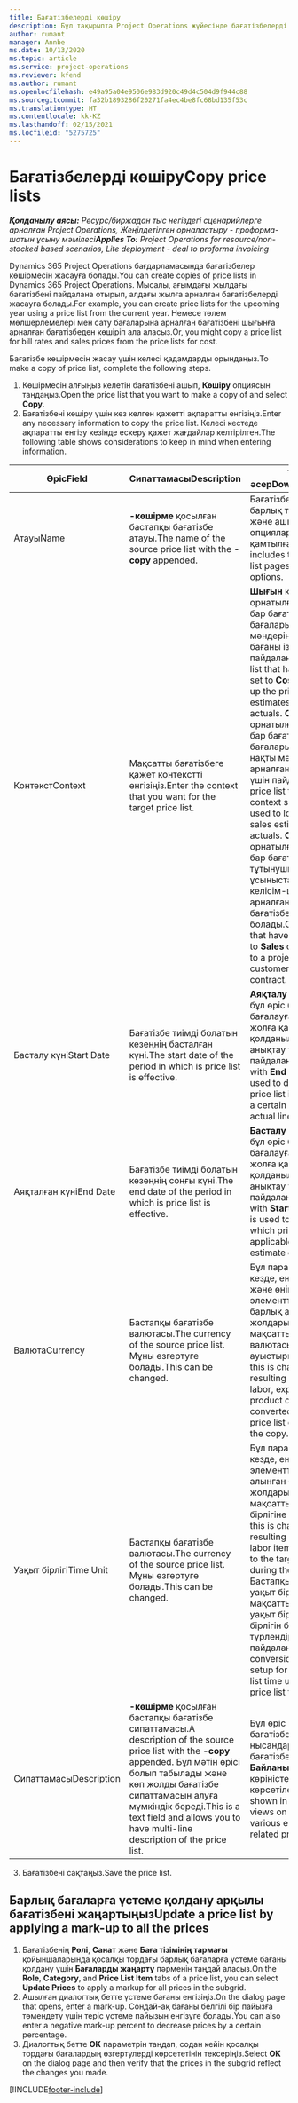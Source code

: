 ```yaml
---
title: Бағатізбелерді көшіру
description: Бұл тақырыпта Project Operations жүйесінде бағатізбелерді көшіру жолдары туралы ақпарат берілген.
author: rumant
manager: Annbe
ms.date: 10/13/2020
ms.topic: article
ms.service: project-operations
ms.reviewer: kfend
ms.author: rumant
ms.openlocfilehash: e49a95a04e9506e983d920c49d4c504d9f944c88
ms.sourcegitcommit: fa32b1893286f20271fa4ec4be8fc68bd135f53c
ms.translationtype: HT
ms.contentlocale: kk-KZ
ms.lasthandoff: 02/15/2021
ms.locfileid: "5275725"
---
```

# <a name="copy-price-lists"></a><span data-ttu-id="cca46-103">Бағатізбелерді көшіру</span><span class="sxs-lookup"><span data-stu-id="cca46-103">Copy price lists</span></span>

<span data-ttu-id="cca46-104">_**Қолданылу аясы:** Ресурс/биржадан тыс негіздегі сценарийлерге арналған Project Operations, Жеңілдетілген орналастыру - проформа-шотын ұсыну мәмілесі_</span><span class="sxs-lookup"><span data-stu-id="cca46-104">_**Applies To:** Project Operations for resource/non-stocked based scenarios, Lite deployment - deal to proforma invoicing_</span></span>

<span data-ttu-id="cca46-105">Dynamics 365 Project Operations бағдарламасында бағатізбелер көшірмесін жасауға болады.</span><span class="sxs-lookup"><span data-stu-id="cca46-105">You can create copies of price lists in Dynamics 365 Project Operations.</span></span> <span data-ttu-id="cca46-106">Мысалы, ағымдағы жылдағы бағатізбені пайдалана отырып, алдағы жылға арналған бағатізбелерді жасауға болады.</span><span class="sxs-lookup"><span data-stu-id="cca46-106">For example, you can create price lists for the upcoming year using a price list from the current year.</span></span>  <span data-ttu-id="cca46-107">Немесе төлем мөлшерлемелері мен сату бағаларына арналған бағатізбені шығынға арналған бағатізбеден көшіріп ала аласыз.</span><span class="sxs-lookup"><span data-stu-id="cca46-107">Or, you might copy a price list for bill rates and sales prices from the price lists for cost.</span></span> 

<span data-ttu-id="cca46-108">Бағатізбе көшірмесін жасау үшін келесі қадамдарды орындаңыз.</span><span class="sxs-lookup"><span data-stu-id="cca46-108">To make a copy of price list, complete the following steps.</span></span>

1. <span data-ttu-id="cca46-109">Көшірмесін алғыңыз келетін бағатізбені ашып, **Көшіру** опциясын таңдаңыз.</span><span class="sxs-lookup"><span data-stu-id="cca46-109">Open the price list that you want to make a copy of and select **Copy**.</span></span>
2. <span data-ttu-id="cca46-110">Бағатізбені көшіру үшін кез келген қажетті ақпаратты енгізіңіз.</span><span class="sxs-lookup"><span data-stu-id="cca46-110">Enter any necessary information to copy the price list.</span></span> <span data-ttu-id="cca46-111">Келесі кестеде ақпаратты енгізу кезінде ескеру қажет жағдайлар келтірілген.</span><span class="sxs-lookup"><span data-stu-id="cca46-111">The following table shows considerations to keep in mind when entering information.</span></span>

| <span data-ttu-id="cca46-112">Өріс</span><span class="sxs-lookup"><span data-stu-id="cca46-112">Field</span></span> | <span data-ttu-id="cca46-113">Сипаттамасы</span><span class="sxs-lookup"><span data-stu-id="cca46-113">Description</span></span> | <span data-ttu-id="cca46-114">Төменгі әсер</span><span class="sxs-lookup"><span data-stu-id="cca46-114">Downstream impact</span></span> |
| --- | --- | --- |
| <span data-ttu-id="cca46-115">Атауы</span><span class="sxs-lookup"><span data-stu-id="cca46-115">Name</span></span> | <span data-ttu-id="cca46-116">**-көшірме** қосылған бастапқы бағатізбе атауы.</span><span class="sxs-lookup"><span data-stu-id="cca46-116">The name of the source price list with the **-copy** appended.</span></span> | <span data-ttu-id="cca46-117">Бағатізбеде бұл мән барлық тізім беттерінде және ашылмалы опцияларда қамтылған.</span><span class="sxs-lookup"><span data-stu-id="cca46-117">The price list includes this value on all list pages and drop-down options.</span></span> |
| <span data-ttu-id="cca46-118">Контекст</span><span class="sxs-lookup"><span data-stu-id="cca46-118">Context</span></span> | <span data-ttu-id="cca46-119">Мақсатты бағатізбеге қажет контекстті енгізіңіз.</span><span class="sxs-lookup"><span data-stu-id="cca46-119">Enter the context that you want for the target price list.</span></span> | <span data-ttu-id="cca46-120">**Шығын** күйіне орнатылған контексті бар бағатізбе құн бағалары мен құн нақты мәндеріне арналған бағаны іздеу үшін пайдаланылады.</span><span class="sxs-lookup"><span data-stu-id="cca46-120">A price list that has the context set to **Cost** is used to look up the price for cost estimates and cost actuals.</span></span> <span data-ttu-id="cca46-121">**Сатылым** күйіне орнатылған контексті бар бағатізбе сатылым бағалары мен сатылым нақты мәндеріне арналған бағаны іздеу үшін пайдаланылады.</span><span class="sxs-lookup"><span data-stu-id="cca46-121">A price list that has the context set to **Sales** is used to look up price for sales estimates and sales actuals.</span></span> <span data-ttu-id="cca46-122">**Сатылым** күйіне орнатылған контексті бар бағатізбелерді тұтынушылар, баға ұсыныстары немесе келісім-шартқа арналған жоба бағатізбесіне қосуға болады.</span><span class="sxs-lookup"><span data-stu-id="cca46-122">Only price lists that have the context set to **Sales** can be attached to a project price list for a customer, quotes, or contract.</span></span> |
| <span data-ttu-id="cca46-123">Басталу күні</span><span class="sxs-lookup"><span data-stu-id="cca46-123">Start Date</span></span> | <span data-ttu-id="cca46-124">Бағатізбе тиімді болатын кезеңнің басталған күні.</span><span class="sxs-lookup"><span data-stu-id="cca46-124">The start date of the period in which is price list is effective.</span></span> | <span data-ttu-id="cca46-125">**Аяқталу күнімен** бірге бұл өріс белгілі бір бағалауға немесе нақты жолға қандай бағатізбе қолданылатынын анықтау үшін пайдаланылады.</span><span class="sxs-lookup"><span data-stu-id="cca46-125">Together with **End Date**, this field is used to determine which price list is applicable for a certain estimate or actual line.</span></span> |
| <span data-ttu-id="cca46-126">Аяқталған күні</span><span class="sxs-lookup"><span data-stu-id="cca46-126">End Date</span></span> | <span data-ttu-id="cca46-127">Бағатізбе тиімді болатын кезеңнің соңғы күні.</span><span class="sxs-lookup"><span data-stu-id="cca46-127">The end date of the period in which is price list is effective.</span></span> | <span data-ttu-id="cca46-128">**Басталу күнімен** бірге бұл өріс белгілі бір бағалауға немесе нақты жолға қандай бағатізбе қолданылатынын анықтау үшін пайдаланылады.</span><span class="sxs-lookup"><span data-stu-id="cca46-128">Together with **Start Date**, this field is used to determine which price list is applicable for a certain estimate or actual line.</span></span> |
| <span data-ttu-id="cca46-129">Валюта</span><span class="sxs-lookup"><span data-stu-id="cca46-129">Currency</span></span> | <span data-ttu-id="cca46-130">Бастапқы бағатізбе валютасы.</span><span class="sxs-lookup"><span data-stu-id="cca46-130">The currency of the source price list.</span></span> <span data-ttu-id="cca46-131">Мұны өзгертуге болады.</span><span class="sxs-lookup"><span data-stu-id="cca46-131">This can be changed.</span></span> | <span data-ttu-id="cca46-132">Бұл параметр өзгерген кезде, еңбек, шығындар және өнім каталогының элементтері үшін барлық алынған баға жолдары көшіру кезінде мақсатты бағатізбе валютасына ауыстырылады.</span><span class="sxs-lookup"><span data-stu-id="cca46-132">When this is changed, all resulting price lines for labor, expense, and product catalog items are converted to the target price list currency during the copy.</span></span> |
| <span data-ttu-id="cca46-133">Уақыт бірлігі</span><span class="sxs-lookup"><span data-stu-id="cca46-133">Time Unit</span></span> | <span data-ttu-id="cca46-134">Бастапқы бағатізбе валютасы.</span><span class="sxs-lookup"><span data-stu-id="cca46-134">The currency of the source price list.</span></span> <span data-ttu-id="cca46-135">Мұны өзгертуге болады.</span><span class="sxs-lookup"><span data-stu-id="cca46-135">This can be changed.</span></span> | <span data-ttu-id="cca46-136">Бұл параметр өзгерген кезде, еңбек элементтері үшін алынған барлық баға жолдары көшіру кезінде мақсатты бағатізбе бірлігіне айналады.</span><span class="sxs-lookup"><span data-stu-id="cca46-136">When this is changed, all the resulting price lines for labor items are converted to the target price list unit during the copy.</span></span> <span data-ttu-id="cca46-137">Бастапқы бағатізбенің уақыт бірлігі мен мақсатты бағатізбенің уақыт бірлігі үшін өлшем бірлігін баптаудан түрлендіру пайдаланылады.</span><span class="sxs-lookup"><span data-stu-id="cca46-137">The conversion from the unit setup for the source price list time unit and target price list time unit is used.</span></span> |
| <span data-ttu-id="cca46-138">Сипаттамасы</span><span class="sxs-lookup"><span data-stu-id="cca46-138">Description</span></span> | <span data-ttu-id="cca46-139">**-көшірме** қосылған бастапқы бағатізбе сипаттамасы.</span><span class="sxs-lookup"><span data-stu-id="cca46-139">A description of the source price list with the **-copy** appended.</span></span> <span data-ttu-id="cca46-140">Бұл мәтін өрісі болып табылады және көп жолды бағатізбе сипаттамасын алуға мүмкіндік береді.</span><span class="sxs-lookup"><span data-stu-id="cca46-140">This is a text field and allows you to have multi-line description of the price list.</span></span> | <span data-ttu-id="cca46-141">Бұл өріс қатысты бағатізбелері бар түрлі нысандарындағы бағатізбедегі **Байланысты** көріністерінде көрсетіледі.</span><span class="sxs-lookup"><span data-stu-id="cca46-141">This field is shown in the **Associated** views on the price list in various entities that have related price lists.</span></span> |

3. <span data-ttu-id="cca46-142">Бағатізбені сақтаңыз.</span><span class="sxs-lookup"><span data-stu-id="cca46-142">Save the price list.</span></span> 

## <a name="update-a-price-list-by-applying-a-mark-up-to-all-the-prices"></a><span data-ttu-id="cca46-143">Барлық бағаларға үстеме қолдану арқылы бағатізбені жаңартыңыз</span><span class="sxs-lookup"><span data-stu-id="cca46-143">Update a price list by applying a mark-up to all the prices</span></span>

1. <span data-ttu-id="cca46-144">Бағатізбенің **Рөлі**, **Санат** және **Баға тізімінің тармағы** қойыншаларында қосалқы тордағы барлық бағаларға үстеме бағаны қолдану үшін **Бағаларды жаңарту** пәрменін таңдай аласыз.</span><span class="sxs-lookup"><span data-stu-id="cca46-144">On the **Role**, **Category**, and **Price List Item** tabs of a price list, you can select **Update Prices** to apply a markup for all prices in the subgrid.</span></span> 
2. <span data-ttu-id="cca46-145">Ашылған диалогтық бетте үстеме бағаны енгізіңіз.</span><span class="sxs-lookup"><span data-stu-id="cca46-145">On the dialog page that opens, enter a mark-up.</span></span> <span data-ttu-id="cca46-146">Сондай-ақ бағаны белгілі бір пайызға төмендету үшін теріс үстеме пайызын енгізуге болады.</span><span class="sxs-lookup"><span data-stu-id="cca46-146">You can also enter a negative mark-up percent to decrease prices by a certain percentage.</span></span> 
3. <span data-ttu-id="cca46-147">Диалогтық бетте **OK** параметрін таңдап, содан кейін қосалқы тордағы бағалардың өзгертулерді көрсететінін тексеріңіз.</span><span class="sxs-lookup"><span data-stu-id="cca46-147">Select **OK** on the dialog page and then verify that the prices in the subgrid reflect the changes you made.</span></span>


[!INCLUDE[footer-include](../includes/footer-banner.md)]